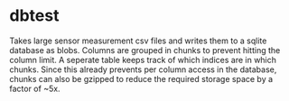 # dbtest
Takes large sensor measurement csv files and writes them to a sqlite database as blobs. Columns are grouped in chunks to prevent hitting the column limit. A seperate table keeps track of which indices are in which chunks.
Since this already prevents per column access in the database, chunks can also be gzipped to reduce the required storage space by a factor of ~5x.

